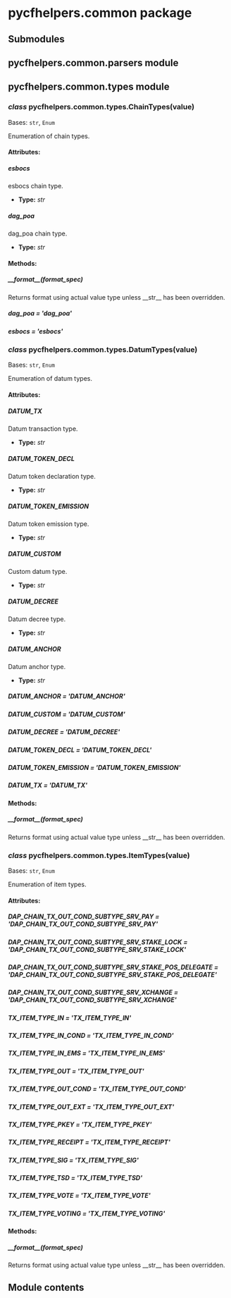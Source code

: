 # pycfhelpers.common package

## Submodules

## pycfhelpers.common.parsers module

## pycfhelpers.common.types module

### *class* pycfhelpers.common.types.ChainTypes(value)

Bases: `str`, `Enum`

Enumeration of chain types.

#### Attributes:

##### esbocs

esbocs chain type.

* **Type:** *str*

##### dag_poa

dag_poa chain type.

* **Type:** *str*

#### Methods:

##### \_\_format_\_(format_spec)

Returns format using actual value type unless \_\_str_\_ has been overridden.

##### dag_poa *= 'dag_poa'*

##### esbocs *= 'esbocs'*

### *class* pycfhelpers.common.types.DatumTypes(value)

Bases: `str`, `Enum`

Enumeration of datum types.

#### Attributes:

##### DATUM_TX

Datum transaction type.

* **Type:** *str*

##### DATUM_TOKEN_DECL

Datum token declaration type.

* **Type:** *str*

##### DATUM_TOKEN_EMISSION

Datum token emission type.

* **Type:** *str*

##### DATUM_CUSTOM

Custom datum type.

* **Type:** *str*

##### DATUM_DECREE

Datum decree type.

* **Type:** *str*

##### DATUM_ANCHOR

Datum anchor type.

* **Type:** *str*

##### DATUM_ANCHOR *= 'DATUM_ANCHOR'*

##### DATUM_CUSTOM *= 'DATUM_CUSTOM'*

##### DATUM_DECREE *= 'DATUM_DECREE'*

##### DATUM_TOKEN_DECL *= 'DATUM_TOKEN_DECL'*

##### DATUM_TOKEN_EMISSION *= 'DATUM_TOKEN_EMISSION'*

##### DATUM_TX *= 'DATUM_TX'*

#### Methods:

##### \_\_format_\_(format_spec)

Returns format using actual value type unless \_\_str_\_ has been overridden.

### *class* pycfhelpers.common.types.ItemTypes(value)

Bases: `str`, `Enum`

Enumeration of item types.

#### Attributes:

##### DAP_CHAIN_TX_OUT_COND_SUBTYPE_SRV_PAY *= 'DAP_CHAIN_TX_OUT_COND_SUBTYPE_SRV_PAY'*

##### DAP_CHAIN_TX_OUT_COND_SUBTYPE_SRV_STAKE_LOCK *= 'DAP_CHAIN_TX_OUT_COND_SUBTYPE_SRV_STAKE_LOCK'*

##### DAP_CHAIN_TX_OUT_COND_SUBTYPE_SRV_STAKE_POS_DELEGATE *= 'DAP_CHAIN_TX_OUT_COND_SUBTYPE_SRV_STAKE_POS_DELEGATE'*

##### DAP_CHAIN_TX_OUT_COND_SUBTYPE_SRV_XCHANGE *= 'DAP_CHAIN_TX_OUT_COND_SUBTYPE_SRV_XCHANGE'*

##### TX_ITEM_TYPE_IN *= 'TX_ITEM_TYPE_IN'*

##### TX_ITEM_TYPE_IN_COND *= 'TX_ITEM_TYPE_IN_COND'*

##### TX_ITEM_TYPE_IN_EMS *= 'TX_ITEM_TYPE_IN_EMS'*

##### TX_ITEM_TYPE_OUT *= 'TX_ITEM_TYPE_OUT'*

##### TX_ITEM_TYPE_OUT_COND *= 'TX_ITEM_TYPE_OUT_COND'*

##### TX_ITEM_TYPE_OUT_EXT *= 'TX_ITEM_TYPE_OUT_EXT'*

##### TX_ITEM_TYPE_PKEY *= 'TX_ITEM_TYPE_PKEY'*

##### TX_ITEM_TYPE_RECEIPT *= 'TX_ITEM_TYPE_RECEIPT'*

##### TX_ITEM_TYPE_SIG *= 'TX_ITEM_TYPE_SIG'*

##### TX_ITEM_TYPE_TSD *= 'TX_ITEM_TYPE_TSD'*

##### TX_ITEM_TYPE_VOTE *= 'TX_ITEM_TYPE_VOTE'*

##### TX_ITEM_TYPE_VOTING *= 'TX_ITEM_TYPE_VOTING'*

#### Methods:

##### \_\_format_\_(format_spec)

Returns format using actual value type unless \_\_str_\_ has been overridden.

## Module contents
